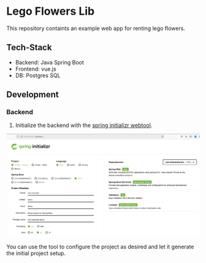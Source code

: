 # Lego Flowers Lib

This repository containts an example web app for renting lego flowers.

## Tech-Stack

* Backend: Java Spring Boot
* Frontend: vue.js
* DB: Postgres SQL

## Development

### Backend

1. Initialize the backend with the [spring initializr webtool](https://start.spring.io/).

![Configuration](spring-initializr.png)

You can use the tool to configure the project as desired and let it generate the initial project setup.
